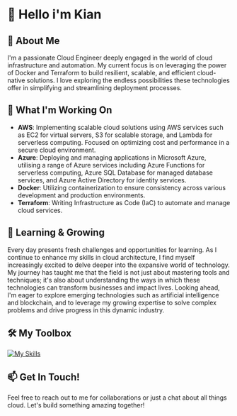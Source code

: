 # 👋 Hello i'm Kian

## 🚀 About Me
I'm a passionate Cloud Engineer deeply engaged in the world of cloud infrastructure and automation. My current focus is on leveraging the power of Docker and Terraform to build resilient, scalable, and efficient cloud-native solutions. I love exploring the endless possibilities these technologies offer in simplifying and streamlining deployment processes.

## 💼 What I'm Working On

-  **AWS**: Implementing scalable cloud solutions using AWS services such as EC2 for virtual servers, S3 for scalable storage, and Lambda for serverless computing. Focused on optimizing cost and performance in a secure cloud environment.
-  **Azure**: Deploying and managing applications in Microsoft Azure, utilising a range of Azure services including Azure Functions for serverless computing, Azure SQL Database for managed database services, and Azure Active Directory for identity services.
-  **Docker**: Utilizing containerization to ensure consistency across various development and production environments.
-  **Terraform**: Writing Infrastructure as Code (IaC) to automate and manage cloud services.

## 🌱 Learning & Growing
Every day presents fresh challenges and opportunities for learning. As I continue to enhance my skills in cloud architecture, I find myself increasingly excited to delve deeper into the expansive world of technology. My journey has taught me that the field is not just about mastering tools and techniques; it's also about understanding the ways in which these technologies can transform businesses and impact lives. Looking ahead, I'm eager to explore emerging technologies such as artificial intelligence and blockchain, and to leverage my growing expertise to solve complex problems and drive progress in this dynamic industry.

## 🛠️ My Toolbox
[![My Skills](https://skillicons.dev/icons?i=azure,aws,docker,postgres,powershell,py,terraform,vscode,github,git,kubernetes,linux,bash,githubactions)](https://skillicons.dev)

## 📫 Get In Touch!
Feel free to reach out to me for collaborations or just a chat about all things cloud. Let's build something amazing together!




